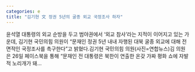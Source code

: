 ```yaml
---
categories: e
title: "김기현 文 정권 5년의 굴종 외교 국정조사 하자"
---
```

 윤석열 대통령의 외교 순방을 두고 범야권에서 ‘외교 참사’라는 지적이 이어지고 있는 가운데, 김기현 국민의힘 의원이 “문재인 정권 5년 내내 자행된 대북 굴종 외교에 대해 전면적인 국정조사를 촉구한다”고 밝혔다.김기현 국민의힘 의원(사진=연합뉴스)김 의원은 26일 페이스북을 통해 “문재인 전 대통령은 북한이 연출한 온갖 가짜 평화 쇼에 자발적 노리개가 돼...